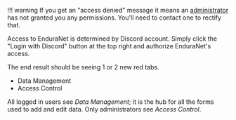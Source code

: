 !!! warning
    If you get an "access denied" message it means an [administrator](../permissions.md#is_admin) has not granted you any permissions. You'll need to contact one to rectify that.

Access to EnduraNet is determined by Discord account. Simply click the "Login with Discord" button at the top right and authorize EnduraNet's access.

The end result should be seeing 1 or 2 new red tabs.

- Data Management
- Access Control

All logged in users see *Data Management*; it is the hub for all the forms used to add and edit data. Only administrators see *Access Control*.